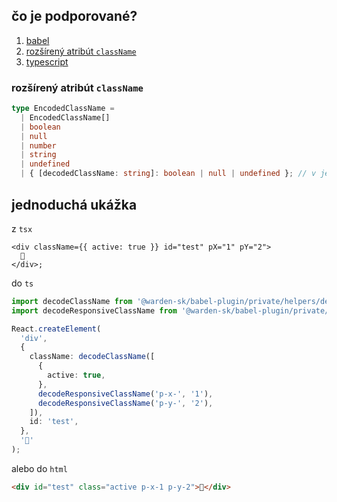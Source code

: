 ## čo je podporované?

1. [babel](./packages/babel-plugin)
1. [rozšírený atribút `className`](#rozšírený-atribút-classname)
1. [typescript](./packages/types)

### rozšírený atribút `className`

```ts
type EncodedClassName =
  | EncodedClassName[]
  | boolean
  | null
  | number
  | string
  | undefined
  | { [decodedClassName: string]: boolean | null | undefined }; // v jednoduchej ukážke
```

## jednoduchá ukážka

z `tsx`

```tsx
<div className={{ active: true }} id="test" pX="1" pY="2">
  👋
</div>;
```

do `ts`

```ts
import decodeClassName from '@warden-sk/babel-plugin/private/helpers/decodeClassName';
import decodeResponsiveClassName from '@warden-sk/babel-plugin/private/helpers/decodeResponsiveClassName';

React.createElement(
  'div',
  {
    className: decodeClassName([
      {
        active: true,
      },
      decodeResponsiveClassName('p-x-', '1'),
      decodeResponsiveClassName('p-y-', '2'),
    ]),
    id: 'test',
  },
  '👋'
);
```

alebo do `html`

```html
<div id="test" class="active p-x-1 p-y-2">👋</div>
```
